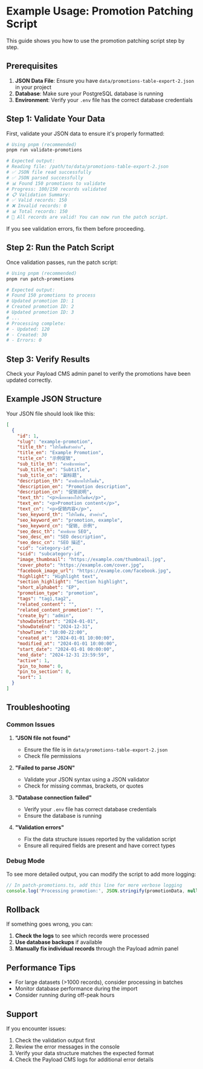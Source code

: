 # Example Usage: Promotion Patching Script

This guide shows you how to use the promotion patching script step by step.

## Prerequisites

1. **JSON Data File**: Ensure you have `data/promotions-table-export-2.json` in your project
2. **Database**: Make sure your PostgreSQL database is running
3. **Environment**: Verify your `.env` file has the correct database credentials

## Step 1: Validate Your Data

First, validate your JSON data to ensure it's properly formatted:

```bash
# Using pnpm (recommended)
pnpm run validate-promotions

# Expected output:
# Reading file: /path/to/data/promotions-table-export-2.json
# ✅ JSON file read successfully
# ✅ JSON parsed successfully
# 📊 Found 150 promotions to validate
# Progress: 100/150 records validated
# 📋 Validation Summary:
# ✅ Valid records: 150
# ❌ Invalid records: 0
# 📊 Total records: 150
# 🎉 All records are valid! You can now run the patch script.
```

If you see validation errors, fix them before proceeding.

## Step 2: Run the Patch Script

Once validation passes, run the patch script:

```bash
# Using pnpm (recommended)
pnpm run patch-promotions

# Expected output:
# Found 150 promotions to process
# Updated promotion ID: 1
# Created promotion ID: 2
# Updated promotion ID: 3
# ...
# Processing complete:
# - Updated: 120
# - Created: 30
# - Errors: 0
```

## Step 3: Verify Results

Check your Payload CMS admin panel to verify the promotions have been updated correctly.

## Example JSON Structure

Your JSON file should look like this:

```json
[
  {
    "id": 1,
    "slug": "example-promotion",
    "title_th": "โปรโมชั่นตัวอย่าง",
    "title_en": "Example Promotion",
    "title_cn": "示例促销",
    "sub_title_th": "คำอธิบายย่อย",
    "sub_title_en": "Subtitle",
    "sub_title_cn": "副标题",
    "description_th": "คำอธิบายโปรโมชั่น",
    "description_en": "Promotion description",
    "description_cn": "促销说明",
    "text_th": "<p>เนื้อหาของโปรโมชั่น</p>",
    "text_en": "<p>Promotion content</p>",
    "text_cn": "<p>促销内容</p>",
    "seo_keyword_th": "โปรโมชั่น, ตัวอย่าง",
    "seo_keyword_en": "promotion, example",
    "seo_keyword_cn": "促销, 示例",
    "seo_desc_th": "คำอธิบาย SEO",
    "seo_desc_en": "SEO description",
    "seo_desc_cn": "SEO 描述",
    "cid": "category-id",
    "scid": "subcategory-id",
    "image_thumbnail": "https://example.com/thumbnail.jpg",
    "cover_photo": "https://example.com/cover.jpg",
    "facebook_image_url": "https://example.com/facebook.jpg",
    "highlight": "Highlight text",
    "section_highlight": "Section highlight",
    "short_alphabet": "EP",
    "promotion_type": "promotion",
    "tags": "tag1,tag2",
    "related_content": "",
    "related_content_promotion": "",
    "create_by": "admin",
    "showDateStart": "2024-01-01",
    "showDateEnd": "2024-12-31",
    "showTime": "10:00-22:00",
    "created_at": "2024-01-01 10:00:00",
    "modified_at": "2024-01-01 10:00:00",
    "start_date": "2024-01-01 00:00:00",
    "end_date": "2024-12-31 23:59:59",
    "active": 1,
    "pin_to_home": 0,
    "pin_to_section": 0,
    "sort": 1
  }
]
```

## Troubleshooting

### Common Issues

1. **"JSON file not found"**
   - Ensure the file is in `data/promotions-table-export-2.json`
   - Check file permissions

2. **"Failed to parse JSON"**
   - Validate your JSON syntax using a JSON validator
   - Check for missing commas, brackets, or quotes

3. **"Database connection failed"**
   - Verify your `.env` file has correct database credentials
   - Ensure the database is running

4. **"Validation errors"**
   - Fix the data structure issues reported by the validation script
   - Ensure all required fields are present and have correct types

### Debug Mode

To see more detailed output, you can modify the script to add more logging:

```typescript
// In patch-promotions.ts, add this line for more verbose logging
console.log('Processing promotion:', JSON.stringify(promotionData, null, 2))
```

## Rollback

If something goes wrong, you can:

1. **Check the logs** to see which records were processed
2. **Use database backups** if available
3. **Manually fix individual records** through the Payload admin panel

## Performance Tips

- For large datasets (>1000 records), consider processing in batches
- Monitor database performance during the import
- Consider running during off-peak hours

## Support

If you encounter issues:

1. Check the validation output first
2. Review the error messages in the console
3. Verify your data structure matches the expected format
4. Check the Payload CMS logs for additional error details
